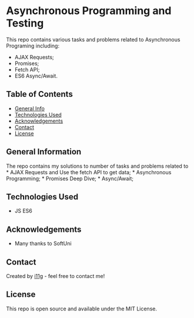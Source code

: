 # Asynchronous Programming and Testing
This repo contains various tasks and problems related to Asynchronous Programing including: 
 * AJAX Requests;
 * Promises;
 * Fetch API;
 * ES6 Async/Await.  

## Table of Contents
* [General Info](#general-information)
* [Technologies Used](#technologies-used)
* [Acknowledgements](#acknowledgements)
* [Contact](#contact)
* [License](#license) 

## General Information
The repo contains my solutions to number of tasks and problems related to
    * AJAX Requests and Use the fetch API to get data;
    * Asynchronous Programming;
    * Promises Deep Dive;
    * Async/Await;
## Technologies Used
- JS ES6
## Acknowledgements
- Many thanks to SoftUni
## Contact
Created by [i11g](https://i11g.githug.io) - feel free to contact me!
## License 
This repo is open source and available under the MIT License. 
